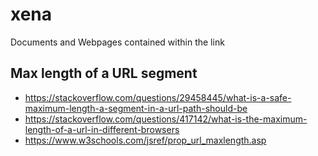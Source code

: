 # xena
Documents and Webpages contained within the link

## Max length of a URL segment
- https://stackoverflow.com/questions/29458445/what-is-a-safe-maximum-length-a-segment-in-a-url-path-should-be
- https://stackoverflow.com/questions/417142/what-is-the-maximum-length-of-a-url-in-different-browsers
- https://www.w3schools.com/jsref/prop_url_maxlength.asp
